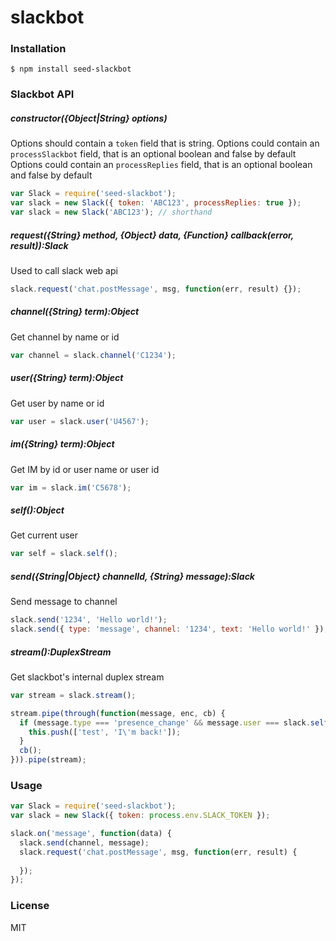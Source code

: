 # slackbot

### Installation

    $ npm install seed-slackbot

### Slackbot API

##### constructor({Object|String} options)

Options should contain a `token` field that is string.
Options could contain an `processSlackbot` field, that is an optional boolean and false by default
Options could contain an `processReplies` field, that is an optional boolean and false by default

```javascript
var Slack = require('seed-slackbot');
var slack = new Slack({ token: 'ABC123', processReplies: true });
var slack = new Slack('ABC123'); // shorthand
```

##### request({String} method, {Object} data, {Function} callback(error, result)):Slack

Used to call slack web api

```javascript
slack.request('chat.postMessage', msg, function(err, result) {});
```

##### channel({String} term):Object

Get channel by name or id

```javascript
var channel = slack.channel('C1234');
```

##### user({String} term):Object

Get user by name or id

```javascript
var user = slack.user('U4567');
```

##### im({String} term):Object

Get IM by id or user name or user id

```javascript
var im = slack.im('C5678');
```

##### self():Object

Get current user

```javascript
var self = slack.self();
```

##### send({String|Object} channelId, {String} message):Slack

Send message to channel

```javascript
slack.send('1234', 'Hello world!');
slack.send({ type: 'message', channel: '1234', text: 'Hello world!' }); // alternative
```

##### stream():DuplexStream

Get slackbot's internal duplex stream

```javascript
var stream = slack.stream();

stream.pipe(through(function(message, enc, cb) {
  if (message.type === 'presence_change' && message.user === slack.self().id) {
    this.push(['test', 'I\'m back!']);
  }
  cb();
})).pipe(stream);
```

### Usage

```javascript
var Slack = require('seed-slackbot');
var slack = new Slack({ token: process.env.SLACK_TOKEN });

slack.on('message', function(data) {
  slack.send(channel, message);
  slack.request('chat.postMessage', msg, function(err, result) {
    
  });
});
```

### License

MIT